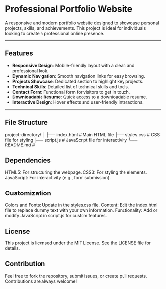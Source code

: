 # Professional Portfolio Website

A responsive and modern portfolio website designed to showcase personal projects, skills, and achievements. This project is ideal for individuals looking to create a professional online presence.

---

## Features

- **Responsive Design**: Mobile-friendly layout with a clean and professional look.
- **Dynamic Navigation**: Smooth navigation links for easy browsing.
- **Projects Showcase**: Dedicated section to highlight key projects.
- **Technical Skills**: Detailed list of technical skills and tools.
- **Contact Form**: Functional form for visitors to get in touch.
- **Downloadable Resume**: Quick access to a downloadable resume.
- **Interactive Design**: Hover effects and user-friendly interactions.

---

## File Structure

project-directory/ │ ├── index.html # Main HTML file ├── styles.css # CSS file for styling ├── script.js # JavaScript file for interactivity └── README.md #

## Dependencies
HTML5: For structuring the webpage.
CSS3: For styling the elements.
JavaScript: For interactivity (e.g., form submission).

## Customization
Colors and Fonts: Update in the styles.css file.
Content: Edit the index.html file to replace dummy text with your own information.
Functionality: Add or modify JavaScript in script.js for custom features.
## License
This project is licensed under the MIT License. See the LICENSE file for details.

## Contribution
Feel free to fork the repository, submit issues, or create pull requests. Contributions are always welcome!


